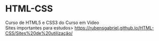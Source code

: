 # HTML-CSS
 Curso de HTML5 e CSS3  do Curso em Video
 <br>
 Sites importantes para estudos> https://rubensgabriel.github.io/HTML-CSS/Sites%20de%20utilização/
